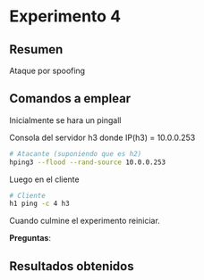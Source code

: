 # Experimento 4 #

## Resumen ##

Ataque por spoofing

## Comandos a emplear ##

Inicialmente se hara un pingall

Consola del servidor h3 donde IP(h3) = 10.0.0.253 

```bash
# Atacante (suponiendo que es h2) 
hping3 --flood --rand-source 10.0.0.253 
```

Luego en el cliente

```bash
# Cliente   
h1 ping -c 4 h3
```

Cuando culmine el experimento reiniciar.


**Preguntas**:





## Resultados obtenidos ##


